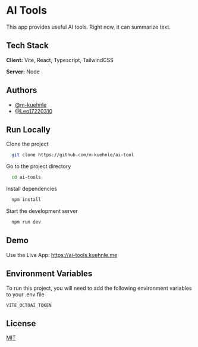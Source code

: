 # AI Tools

This app provides useful AI tools. Right now, it can summarize text.

## Tech Stack

**Client:** Vite, React, Typescript, TailwindCSS

**Server:** Node

## Authors

- [@m-kuehnle](https://www.github.com/m-kuehnle)
- [@Leo17220310](https://www.github.com/Leo17220310)

## Run Locally

Clone the project

```bash
  git clone https://github.com/m-kuehnle/ai-tool
```

Go to the project directory

```bash
  cd ai-tools
```

Install dependencies

```bash
  npm install
```

Start the development server

```bash
  npm run dev
```

## Demo

Use the Live App: https://ai-tools.kuehnle.me

## Environment Variables

To run this project, you will need to add the following environment variables to your .env file

`VITE_OCTOAI_TOKEN`

## License

[MIT](https://choosealicense.com/licenses/mit/)
